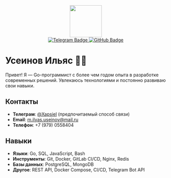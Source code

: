 <div id="header" align="center">
  <img src="https://media4.giphy.com/media/v1.Y2lkPTc5MGI3NjExdDF4eDQ2OHlsaWdndGRkNjYwaTJrbDBxbzBybGhpZng2aDVidHRkYSZlcD12MV9pbnRlcm5hbF9naWZfYnlfaWQmY3Q9Zw/du3J3cXyzhj75IOgvA/giphy.gif" width="100"/>
</div>

<div id="badges" align="center">
  <a href="https://t.me/Xapsiel">
    <img src="https://img.shields.io/badge/Telegram-2CA5E0?style=for-the-badge&logo=telegram&logoColor=white" alt="Telegram Badge"/>
  </a>
  <a href="https://github.com/Xapsiel">
    <img src="https://img.shields.io/badge/GitHub-black?style=for-the-badge&logo=github&logoColor=white" alt="GitHub Badge"/>
  </a>
</div>

# Усеинов Ильяс 👨‍💻

Привет! Я — Go-программист с более чем годом опыта в разработке современных решений. Увлекаюсь технологиями и постоянно развиваю свои навыки.

## Контакты
- **Телеграм**: [@Xapsiel](https://t.me/Xapsiel)  (предпочитаемый способ связи)
- **Email**: [m.ilyas.useinov@mail.ru](mailto:m.ilyas.useinov@mail.ru)
- **Телефон**: +7 (979) 0558404

## Навыки
- **Языки**: Go, SQL, JavaScript, Bash
- **Инструменты**: Git, Docker, GitLab CI/CD, Nginx, Redis
- **Базы данных**: PostgreSQL, MongoDB
- **Другое**: REST API, Docker Compose, CI/CD, Telegram Bot API

